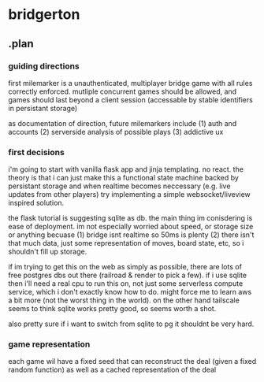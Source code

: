 # bridgerton

## .plan

### guiding directions

first milemarker is a unauthenticated, multiplayer bridge game with all rules correctly enforced.
mutliple concurrent games should be allowed, and games should last beyond a client session (accessable by stable identifiers in persistant storage)

as documentation of direction, future milemarkers include (1) auth and accounts (2) serverside analysis of possible plays (3) addictive ux

### first decisions

i'm going to start with vanilla flask app and jinja templating. no react. the theory is that i can just make this a functional state machine backed by persistant storage and when realtime becomes neccessary (e.g. live updates from other players) try implementing a simple websocket/liveview inspired solution.

the flask tutorial is suggesting sqlite as db. the main thing im conisdering is ease of deployment. im not especially worried about speed, or storage size or anything becuase (1) bridge isnt realtime so 50ms is plenty (2) there isn't that much data, just some representation of moves, board state, etc, so i shouldn't fill up storage.

if im trying to get this on the web as simply as possible, there are lots of free postgres dbs out there (railroad & render to pick a few). if i use sqlite then i'll need a real cpu to run this on, not just some serverless compute service, which i don't exactly know how to do. might force me to learn aws a bit more (not the worst thing in the world). on the other hand tailscale seems to think sqlite works pretty good, so seems worth a shot.

also pretty sure if i want to switch from sqlite to pg it shouldnt be very hard.

### game representation

each game wil have a fixed seed that can reconstruct the deal (given a fixed random function) as well as a cached representation of the deal
